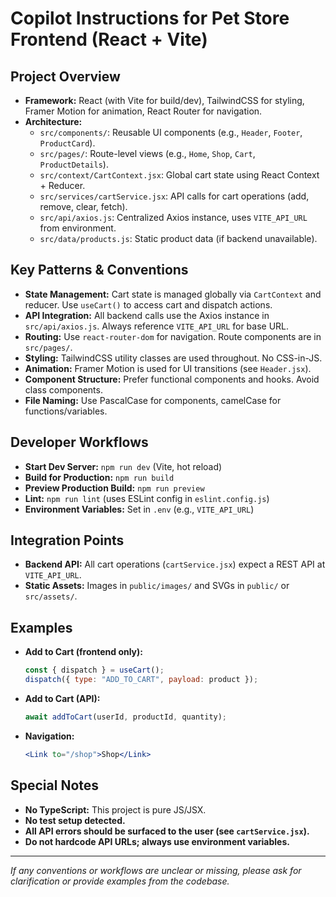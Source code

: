 # Copilot Instructions for Pet Store Frontend (React + Vite)

## Project Overview
- **Framework:** React (with Vite for build/dev), TailwindCSS for styling, Framer Motion for animation, React Router for navigation.
- **Architecture:**
  - `src/components/`: Reusable UI components (e.g., `Header`, `Footer`, `ProductCard`).
  - `src/pages/`: Route-level views (e.g., `Home`, `Shop`, `Cart`, `ProductDetails`).
  - `src/context/CartContext.jsx`: Global cart state using React Context + Reducer.
  - `src/services/cartService.jsx`: API calls for cart operations (add, remove, clear, fetch).
  - `src/api/axios.js`: Centralized Axios instance, uses `VITE_API_URL` from environment.
  - `src/data/products.js`: Static product data (if backend unavailable).

## Key Patterns & Conventions
- **State Management:** Cart state is managed globally via `CartContext` and reducer. Use `useCart()` to access cart and dispatch actions.
- **API Integration:** All backend calls use the Axios instance in `src/api/axios.js`. Always reference `VITE_API_URL` for base URL.
- **Routing:** Use `react-router-dom` for navigation. Route components are in `src/pages/`.
- **Styling:** TailwindCSS utility classes are used throughout. No CSS-in-JS.
- **Animation:** Framer Motion is used for UI transitions (see `Header.jsx`).
- **Component Structure:** Prefer functional components and hooks. Avoid class components.
- **File Naming:** Use PascalCase for components, camelCase for functions/variables.

## Developer Workflows
- **Start Dev Server:** `npm run dev` (Vite, hot reload)
- **Build for Production:** `npm run build`
- **Preview Production Build:** `npm run preview`
- **Lint:** `npm run lint` (uses ESLint config in `eslint.config.js`)
- **Environment Variables:** Set in `.env` (e.g., `VITE_API_URL`)

## Integration Points
- **Backend API:** All cart operations (`cartService.jsx`) expect a REST API at `VITE_API_URL`.
- **Static Assets:** Images in `public/images/` and SVGs in `public/` or `src/assets/`.

## Examples
- **Add to Cart (frontend only):**
  ```js
  const { dispatch } = useCart();
  dispatch({ type: "ADD_TO_CART", payload: product });
  ```
- **Add to Cart (API):**
  ```js
  await addToCart(userId, productId, quantity);
  ```
- **Navigation:**
  ```jsx
  <Link to="/shop">Shop</Link>
  ```

## Special Notes
- **No TypeScript:** This project is pure JS/JSX.
- **No test setup detected.**
- **All API errors should be surfaced to the user (see `cartService.jsx`).**
- **Do not hardcode API URLs; always use environment variables.**

---
_If any conventions or workflows are unclear or missing, please ask for clarification or provide examples from the codebase._

